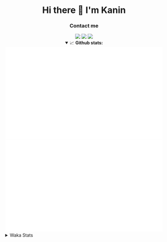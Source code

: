<div align="center">
 <h1>Hi there 👋 I'm Kanin</h1>
 <h3>Contact me</h3>
 <a href="mailto:im@kanin.dev"><img src="https://img.shields.io/badge/gmail-%23D14836.svg?&style=for-the-badge&logo=gmail&logoColor=white"/></a>
 <a href="https://twitter.com/KaninDev"><img src="https://img.shields.io/badge/twitter-%231DA1F2.svg?&style=for-the-badge&logo=twitter&logoColor=white"/></a>
 <a href="https://www.linkedin.com/in/KaninDev"><img src="https://img.shields.io/badge/linkedin-%230077B5.svg?&style=for-the-badge&logo=linkedin&logoColor=white"/></a>
<details open>
  <summary>📈 <b>Github stats:</b></summary>
  <img src="https://github.com/Kanin/Kanin/blob/master/scripts/GitHubStats/generated/overview.svg"/>
  <img src="https://github.com/Kanin/Kanin/blob/master/scripts/GitHubStats/generated/languages.svg"/>
</details>
</div>

<details>
 <summary>Waka Stats</summary>

<!--START_SECTION:waka-->
![Profile Views](http://img.shields.io/badge/Profile%20Views-20-blue)

![Lines of code](https://img.shields.io/badge/From%20Hello%20World%20I%27ve%20Written-28976%20lines%20of%20code-blue)

**🐱 My Github Data** 

> 🏆 321 Contributions in the Year 2021
 > 
> 📦 52.0 kB Used in Github's Storage 
 > 
> 🚫 Not Opted to Hire
 > 
> 📜 11 Public Repositories 
 > 
> 🔑 5 Private Repositories  
 > 
**I'm an Early 🐤** 

```text
🌞 Morning    97 commits     ████░░░░░░░░░░░░░░░░░░░░░   15.75% 
🌆 Daytime    232 commits    █████████░░░░░░░░░░░░░░░░   37.66% 
🌃 Evening    146 commits    ██████░░░░░░░░░░░░░░░░░░░   23.7% 
🌙 Night      141 commits    █████░░░░░░░░░░░░░░░░░░░░   22.89%

```
📅 **I'm Most Productive on Monday** 

```text
Monday       110 commits    ████░░░░░░░░░░░░░░░░░░░░░   17.86% 
Tuesday      86 commits     ███░░░░░░░░░░░░░░░░░░░░░░   13.96% 
Wednesday    90 commits     ███░░░░░░░░░░░░░░░░░░░░░░   14.61% 
Thursday     84 commits     ███░░░░░░░░░░░░░░░░░░░░░░   13.64% 
Friday       80 commits     ███░░░░░░░░░░░░░░░░░░░░░░   12.99% 
Saturday     66 commits     ██░░░░░░░░░░░░░░░░░░░░░░░   10.71% 
Sunday       100 commits    ████░░░░░░░░░░░░░░░░░░░░░   16.23%

```


📊 **This Week I Spent My Time On** 

```text
⌚︎ Time Zone: America/New_York

💬 Programming Languages: 
Python                   16 hrs 40 mins      ███████████████████████░░   94.91% 
YAML                     12 mins             ░░░░░░░░░░░░░░░░░░░░░░░░░   1.17% 
JSON                     12 mins             ░░░░░░░░░░░░░░░░░░░░░░░░░   1.15% 
virtualenv               11 mins             ░░░░░░░░░░░░░░░░░░░░░░░░░   1.1% 
Log File                 10 mins             ░░░░░░░░░░░░░░░░░░░░░░░░░   1.01%

🔥 Editors: 
PyCharm                  17 hrs 17 mins      ████████████████████████░   98.39% 
IntelliJ                 16 mins             ░░░░░░░░░░░░░░░░░░░░░░░░░   1.61%

🐱‍💻 Projects: 
TomsBot                  16 hrs 43 mins      ███████████████████████░░   95.21% 
Naila.py                 28 mins             ░░░░░░░░░░░░░░░░░░░░░░░░░   2.69% 
Discord-chat-replica     16 mins             ░░░░░░░░░░░░░░░░░░░░░░░░░   1.61% 
DenBot                   2 mins              ░░░░░░░░░░░░░░░░░░░░░░░░░   0.28% 
CGLS                     2 mins              ░░░░░░░░░░░░░░░░░░░░░░░░░   0.21%

💻 Operating System: 
Linux                    17 hrs 33 mins      █████████████████████████   100.0%

```

**I Mostly Code in Python** 

```text
Python                   21 repos            ███████████████████░░░░░░   77.78% 
JavaScript               3 repos             ██░░░░░░░░░░░░░░░░░░░░░░░   11.11% 
Kotlin                   1 repo              █░░░░░░░░░░░░░░░░░░░░░░░░   3.7% 
HTML                     1 repo              █░░░░░░░░░░░░░░░░░░░░░░░░   3.7% 
Java                     1 repo              █░░░░░░░░░░░░░░░░░░░░░░░░   3.7%

```


**Timeline**

![Chart not found](https://raw.githubusercontent.com/Kanin/Kanin/master/charts/bar_graph.png) 


 Last Updated on 18/07/2021
<!--END_SECTION:waka-->
</details>
